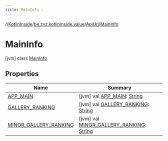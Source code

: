 ```yaml
---
title: MainInfo -
---
```

//[KotlinInside](../../../index.md)/[be.zvz.kotlininside.value](../../index.md)/[ApiUrl](../index.md)/[MainInfo](index.md)



# MainInfo  
 [jvm] class [MainInfo](index.md)   


## Properties  
  
|  Name|  Summary| 
|---|---|
| <a name="be.zvz.kotlininside.value/ApiUrl.MainInfo/APP_MAIN/#/PointingToDeclaration/"></a>[APP_MAIN](-a-p-p_-m-a-i-n.md)| <a name="be.zvz.kotlininside.value/ApiUrl.MainInfo/APP_MAIN/#/PointingToDeclaration/"></a> [jvm] val [APP_MAIN](-a-p-p_-m-a-i-n.md): [String](https://docs.oracle.com/javase/7/docs/api/java/lang/String.html)   <br>
| <a name="be.zvz.kotlininside.value/ApiUrl.MainInfo/GALLERY_RANKING/#/PointingToDeclaration/"></a>[GALLERY_RANKING](-g-a-l-l-e-r-y_-r-a-n-k-i-n-g.md)| <a name="be.zvz.kotlininside.value/ApiUrl.MainInfo/GALLERY_RANKING/#/PointingToDeclaration/"></a> [jvm] val [GALLERY_RANKING](-g-a-l-l-e-r-y_-r-a-n-k-i-n-g.md): [String](https://docs.oracle.com/javase/7/docs/api/java/lang/String.html)   <br>
| <a name="be.zvz.kotlininside.value/ApiUrl.MainInfo/MINOR_GALLERY_RANKING/#/PointingToDeclaration/"></a>[MINOR_GALLERY_RANKING](-m-i-n-o-r_-g-a-l-l-e-r-y_-r-a-n-k-i-n-g.md)| <a name="be.zvz.kotlininside.value/ApiUrl.MainInfo/MINOR_GALLERY_RANKING/#/PointingToDeclaration/"></a> [jvm] val [MINOR_GALLERY_RANKING](-m-i-n-o-r_-g-a-l-l-e-r-y_-r-a-n-k-i-n-g.md): [String](https://docs.oracle.com/javase/7/docs/api/java/lang/String.html)   <br>

